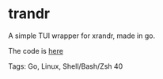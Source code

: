 # trandr

A simple TUI wrapper for xrandr,
made in go.

The code is [here](https://github.com/hhhhhhhhhn/trandr)

Tags: Go, Linux, Shell/Bash/Zsh
40
